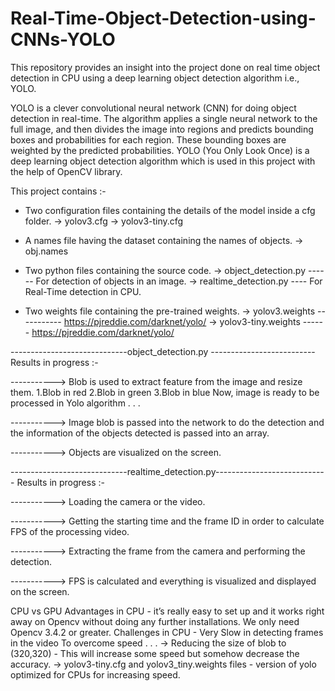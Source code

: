 # Real-Time-Object-Detection-using-CNNs-YOLO
This repository provides an insight into the project done on real time object detection in CPU using a deep learning object detection algorithm i.e., YOLO.

YOLO is a clever convolutional neural network (CNN) for doing object detection in real-time. The algorithm applies a single neural network to the full image, and then divides the image into regions and predicts bounding boxes and probabilities for each region. These bounding boxes are weighted by the predicted probabilities.
YOLO (You Only Look Once) is a deep learning object detection algorithm which is used in this project with the help of OpenCV library.


This project contains :-

* Two configuration files containing the details of the model inside a cfg folder.
-> yolov3.cfg
-> yolov3-tiny.cfg

* A names file having the dataset containing the names of objects.
-> obj.names

* Two python files containing the source code.
-> object_detection.py ------ For detection of objects in an image.
-> realtime_detection.py ---- For Real-Time detection in CPU.

* Two weights file containing the pre-trained weights.
-> yolov3.weights ----------- https://pjreddie.com/darknet/yolo/
-> yolov3-tiny.weights ------ https://pjreddie.com/darknet/yolo/


-----------------------------object_detection.py --------------------------
Results in progress :-

----------->
Blob is used to extract feature from the image and resize them.
 1.Blob in red 2.Blob in green 3.Blob in blue
Now, image is ready to be processed in Yolo algorithm . . .

----------->
Image blob is passed into the network to do the detection and the information of the objects detected is passed into an array.

----------->
Objects are visualized on the screen.


-----------------------------realtime_detection.py----------------------------
Results in progress :-

----------->
Loading the camera or the video.

----------->
Getting the starting time and the frame ID in order to calculate FPS of the processing video.

----------->
Extracting the frame from the camera and performing the detection.

----------->
FPS is calculated and everything is visualized and displayed on the screen.

CPU vs GPU
Advantages in CPU - it’s really easy to set up and it works right away on Opencv without doing any further installations. We only need Opencv 3.4.2 or greater.
Challenges in CPU - Very Slow in detecting frames in the video
To overcome speed . . .
-> Reducing the size of blob to (320,320) - This will increase some speed but somehow decrease the accuracy.
-> yolov3-tiny.cfg and yolov3_tiny.weights files - version of yolo optimized for CPUs for increasing speed.








